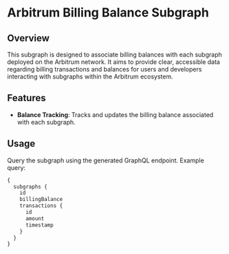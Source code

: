 # Arbitrum Billing Balance Subgraph

## Overview
This subgraph is designed to associate billing balances with each subgraph deployed on the Arbitrum network. It aims to provide clear, accessible data regarding billing transactions and balances for users and developers interacting with subgraphs within the Arbitrum ecosystem.

## Features
- **Balance Tracking**: Tracks and updates the billing balance associated with each subgraph.

## Usage
Query the subgraph using the generated GraphQL endpoint. Example query:

```graphql
{
  subgraphs {
    id
    billingBalance
    transactions {
      id
      amount
      timestamp
    }
  }
}

